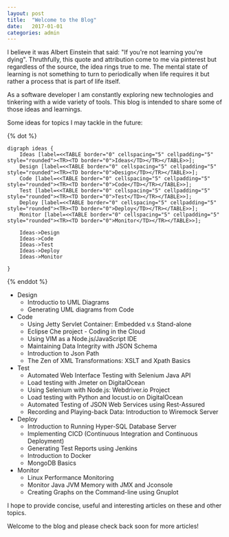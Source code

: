 ```yaml
---
layout: post
title:  "Welcome to the Blog"
date:   2017-01-01
categories: admin
---
```


I believe it was Albert Einstein that said: "If you're not learning you're dying".  Thruthfully, this quote and attribution come to me via pinterest but regardless of the source, the idea rings true to me. The mental state of learning is not something to turn to periodically when life requires it but rather a process that is part of life itself.

As a software developer I am constantly exploring new technologies and tinkering with a wide variety of tools. This blog is intended to share some of those ideas and learnings.

Some ideas for topics I may tackle in the future:

{% dot %}

    digraph ideas {
		Ideas [label=<<TABLE border="0" cellspacing="5" cellpadding="5" style="rounded"><TR><TD border="0">Ideas</TD></TR></TABLE>>];
		Design [label=<<TABLE border="0" cellspacing="5" cellpadding="5" style="rounded"><TR><TD border="0">Design</TD></TR></TABLE>>];
		Code [label=<<TABLE border="0" cellspacing="5" cellpadding="5" style="rounded"><TR><TD border="0">Code</TD></TR></TABLE>>];
		Test [label=<<TABLE border="0" cellspacing="5" cellpadding="5" style="rounded"><TR><TD border="0">Test</TD></TR></TABLE>>];
		Deploy [label=<<TABLE border="0" cellspacing="5" cellpadding="5" style="rounded"><TR><TD border="0">Deploy</TD></TR></TABLE>>];
		Monitor [label=<<TABLE border="0" cellspacing="5" cellpadding="5" style="rounded"><TR><TD border="0">Monitor</TD></TR></TABLE>>];

		Ideas->Design
        Ideas->Code
        Ideas->Test 
        Ideas->Deploy 
        Ideas->Monitor

    }
{% enddot %}

* Design
    * Introductio to UML Diagrams
    * Generating UML diagrams from Code
* Code
    * Using Jetty Servlet Container: Embedded v.s Stand-alone
    * Eclipse Che project - Coding in the Cloud
    * Using VIM as a Node.js/JavaScript IDE
    * Maintaining Data Integrity with JSON Schema 
    * Introduction to Json Path 
    * The Zen of XML Transformations: XSLT and Xpath Basics
* Test
    * Automated Web Interface Testing with Selenium Java API
    * Load testing with Jmeter on DigitalOcean
    * Using Selenium with Node.js: Webdriver.io Project
    * Load testing with Python and locust.io on DigitalOcean
    * Automated Testing of JSON Web Services using Rest-Assured
    * Recording and Playing-back Data: Introduction to Wiremock Server
* Deploy
    * Introduction to Running Hyper-SQL Database Server
    * Implementing CICD (Continuous Integration and Continuous Deployment)
    * Generating Test Reports using Jenkins
    * Introduction to Docker
    * MongoDB Basics
* Monitor
    * Linux Performance Monitoring
    * Monitor Java JVM Memory with JMX and Jconsole
    * Creating Graphs on the Command-line using Gnuplot

I hope to provide concise, useful and interesting articles on these and other topics.

Welcome to the blog and please check back soon for more articles!

